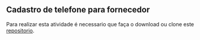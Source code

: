 ## Cadastro de telefone para fornecedor

Para realizar esta atividade é necessario que faça o download ou clone este [repositorio](https://github.com/zup-academy/fornecedor-manager). 

